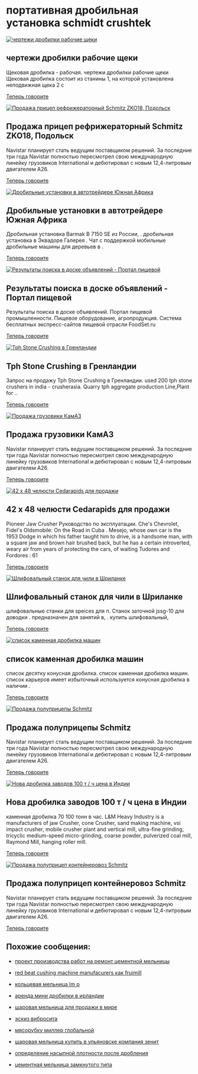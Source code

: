 # портативная дробильная установка schmidt crushtek
<a href="https://ru.ecuriezuff.be/products/" target="_blank">![чертежи дробилки рабочие щеки](https://github.com/millmachine/images/raw/main/83.jpg)</a>
## чертежи дробилки рабочие щеки
Щековая дробилка - рабочая. чертежи дробилки рабочие щеки Щековая дробилка состоит из станины 1, на которой установлена неподвижная щека 2 с 
<a href="https://ru.ecuriezuff.be/products/" target="_blank">Теперь говорите</a>
<a href="https://ru.ecuriezuff.be/products/" target="_blank">![Продажа прицеп рефрижераторный Schmitz ZKO18, Подольск](https://github.com/millmachine/images/raw/main/641.jpg)</a>
## Продажа прицеп рефрижераторный Schmitz ZKO18, Подольск
Navistar планирует стать ведущим поставщиком решений. За последние три года Navistar полностью пересмотрел свою международную линейку грузовиков International и дебютировал с новым 12,4-литровым двигателем A26.
<a href="https://ru.ecuriezuff.be/products/" target="_blank">Теперь говорите</a>
<a href="https://ru.ecuriezuff.be/products/" target="_blank">![Дробильные установки в автотрейдере Южная Африка](https://github.com/millmachine/images/raw/main/387.jpg)</a>
## Дробильные установки в автотрейдере Южная Африка
Дробильная установка Barmak B 7150 SE из России, . дробильная установка в Эквадоре Галерея . Чат с поддержкой мобильные дробильные машины для деревьев в .
<a href="https://ru.ecuriezuff.be/products/" target="_blank">Теперь говорите</a>
<a href="https://ru.ecuriezuff.be/products/" target="_blank">![Результаты поиска в доске объявлений - Портал пищевой ](https://github.com/millmachine/images/raw/main/387.jpg)</a>
## Результаты поиска в доске объявлений - Портал пищевой 
Результаты поиска в доске объявлений. Портал пищевой промышленности. Пищевое оборудование, агропродукция. Система бесплатных экспресс-сайтов пищевой отрасли FoodSet.ru
<a href="https://ru.ecuriezuff.be/products/" target="_blank">Теперь говорите</a>
<a href="https://ru.ecuriezuff.be/products/" target="_blank">![Tph Stone Crushing в Гренландии](https://github.com/millmachine/images/raw/main/309.jpg)</a>
## Tph Stone Crushing в Гренландии
Запрос на продажу Tph Stone Crushing в Гренландии. used 200 tph stone crushers in india - crusherasia. Quarry tph aggregate production Line,Plant for ..
<a href="https://ru.ecuriezuff.be/products/" target="_blank">Теперь говорите</a>
<a href="https://ru.ecuriezuff.be/products/" target="_blank">![Продажа грузовики КамАЗ](https://github.com/millmachine/images/raw/main/380.jpg)</a>
## Продажа грузовики КамАЗ
Navistar планирует стать ведущим поставщиком решений. За последние три года Navistar полностью пересмотрел свою международную линейку грузовиков International и дебютировал с новым 12,4-литровым двигателем A26.
<a href="https://ru.ecuriezuff.be/products/" target="_blank">Теперь говорите</a>
<a href="https://ru.ecuriezuff.be/products/" target="_blank">![42 x 48 челюсти Cedarapids для продажи](https://github.com/millmachine/images/raw/main/609.jpg)</a>
## 42 x 48 челюсти Cedarapids для продажи
Pioneer Jaw Crusher Руководство по эксплуатации. Che's Chevrolet, Fidel's Oldsmobile: On the Road in Cuba . Mesejo, whose own car is the 1953 Dodge in which his father taught him to drive, is a handsome man, with a square jaw and brown hair brushed back, but he has a certain introverted, weary air from years of protecting the cars, of waiting Tudores and Fordores : 61 
<a href="https://ru.ecuriezuff.be/products/" target="_blank">Теперь говорите</a>
<a href="https://ru.ecuriezuff.be/products/" target="_blank">![Шлифовальный станок для чили в Шриланке](https://github.com/millmachine/images/raw/main/347.jpg)</a>
## Шлифовальный станок для чили в Шриланке
шлифовальные станки для speices для п. Станок заточной jssg-10 для доводки . предназначен для занятий в, . купить шлифовальный,
<a href="https://ru.ecuriezuff.be/products/" target="_blank">Теперь говорите</a>
<a href="https://ru.ecuriezuff.be/products/" target="_blank">![список каменная дробилка машин](https://github.com/millmachine/images/raw/main/226.jpg)</a>
## список каменная дробилка машин
список десятку конусная дробилка. список каменная дробилка машин. список карьеров имеет избыточный используется конусная дробилка в наличии .
<a href="https://ru.ecuriezuff.be/products/" target="_blank">Теперь говорите</a>
<a href="https://ru.ecuriezuff.be/products/" target="_blank">![Продажа полуприцепы Schmitz](https://github.com/millmachine/images/raw/main/443.jpg)</a>
## Продажа полуприцепы Schmitz
Navistar планирует стать ведущим поставщиком решений. За последние три года Navistar полностью пересмотрел свою международную линейку грузовиков International и дебютировал с новым 12,4-литровым двигателем A26.
<a href="https://ru.ecuriezuff.be/products/" target="_blank">Теперь говорите</a>
<a href="https://ru.ecuriezuff.be/products/" target="_blank">![Нова дробилка заводов 100 т / ч цена в Индии](https://github.com/millmachine/images/raw/main/40.jpg)</a>
## Нова дробилка заводов 100 т / ч цена в Индии
каменная дробилка 70 100 тонн в час. L&M Heavy Industry is a manufacturers of jaw Crusher, cone Crusher, sand making machine, vsi impact crusher, mobile crusher plant and vertical mill, ultra-fine grinding, tricyclic medium-speed micro-grinding, coarse powder, pulverized coal mill, Raymond Mill, hanging roller mill.
<a href="https://ru.ecuriezuff.be/products/" target="_blank">Теперь говорите</a>
<a href="https://ru.ecuriezuff.be/products/" target="_blank">![Продажа полуприцеп контейнеровоз Schmitz](https://github.com/millmachine/images/raw/main/655.jpg)</a>
## Продажа полуприцеп контейнеровоз Schmitz
Navistar планирует стать ведущим поставщиком решений. За последние три года Navistar полностью пересмотрел свою международную линейку грузовиков International и дебютировал с новым 12,4-литровым двигателем A26.
<a href="https://ru.ecuriezuff.be/products/" target="_blank">Теперь говорите</a>
## Похожие сообщения:
* [проект производства работ на ремонт цементной мельницы](%D0%BF%D1%80%D0%BE%D0%B5%D0%BA%D1%82%20%D0%BF%D1%80%D0%BE%D0%B8%D0%B7%D0%B2%D0%BE%D0%B4%D1%81%D1%82%D0%B2%D0%B0%20%D1%80%D0%B0%D0%B1%D0%BE%D1%82%20%D0%BD%D0%B0%20%D1%80%D0%B5%D0%BC%D0%BE%D0%BD%D1%82%20%D1%86%D0%B5%D0%BC%D0%B5%D0%BD%D1%82%D0%BD%D0%BE%D0%B9%20%D0%BC%D0%B5%D0%BB%D1%8C%D0%BD%D0%B8%D1%86%D1%8B.md)
* [red beat cushing machine manufacurers как fruimill](red%20beat%20cushing%20machine%20manufacurers%20%D0%BA%D0%B0%D0%BA%20fruimill.md)
* [кольцевая мельница lm p](%D0%BA%D0%BE%D0%BB%D1%8C%D1%86%D0%B5%D0%B2%D0%B0%D1%8F%20%D0%BC%D0%B5%D0%BB%D1%8C%D0%BD%D0%B8%D1%86%D0%B0%20lm%20p.md)
* [аренда мини дробилки в ирландии](%D0%B0%D1%80%D0%B5%D0%BD%D0%B4%D0%B0%20%D0%BC%D0%B8%D0%BD%D0%B8%20%D0%B4%D1%80%D0%BE%D0%B1%D0%B8%D0%BB%D0%BA%D0%B8%20%D0%B2%20%D0%B8%D1%80%D0%BB%D0%B0%D0%BD%D0%B4%D0%B8%D0%B8.md)
* [шаровая мельница для продажи в мире](%D1%88%D0%B0%D1%80%D0%BE%D0%B2%D0%B0%D1%8F%20%D0%BC%D0%B5%D0%BB%D1%8C%D0%BD%D0%B8%D1%86%D0%B0%20%D0%B4%D0%BB%D1%8F%20%D0%BF%D1%80%D0%BE%D0%B4%D0%B0%D0%B6%D0%B8%20%D0%B2%20%D0%BC%D0%B8%D1%80%D0%B5.md)
* [эскиз вибросита](%D1%8D%D1%81%D0%BA%D0%B8%D0%B7%20%D0%B2%D0%B8%D0%B1%D1%80%D0%BE%D1%81%D0%B8%D1%82%D0%B0.md)
* [мясорубку миллер глобальной](%D0%BC%D1%8F%D1%81%D0%BE%D1%80%D1%83%D0%B1%D0%BA%D1%83%20%D0%BC%D0%B8%D0%BB%D0%BB%D0%B5%D1%80%20%D0%B3%D0%BB%D0%BE%D0%B1%D0%B0%D0%BB%D1%8C%D0%BD%D0%BE%D0%B9.md)
* [шаровая мельница купить в ульяновске компания зенит](%D1%88%D0%B0%D1%80%D0%BE%D0%B2%D0%B0%D1%8F%20%D0%BC%D0%B5%D0%BB%D1%8C%D0%BD%D0%B8%D1%86%D0%B0%20%D0%BA%D1%83%D0%BF%D0%B8%D1%82%D1%8C%20%D0%B2%20%D1%83%D0%BB%D1%8C%D1%8F%D0%BD%D0%BE%D0%B2%D1%81%D0%BA%D0%B5%20%D0%BA%D0%BE%D0%BC%D0%BF%D0%B0%D0%BD%D0%B8%D1%8F%20%D0%B7%D0%B5%D0%BD%D0%B8%D1%82.md)
* [определение насыпной плотности после дробления](%D0%BE%D0%BF%D1%80%D0%B5%D0%B4%D0%B5%D0%BB%D0%B5%D0%BD%D0%B8%D0%B5%20%D0%BD%D0%B0%D1%81%D1%8B%D0%BF%D0%BD%D0%BE%D0%B9%20%D0%BF%D0%BB%D0%BE%D1%82%D0%BD%D0%BE%D1%81%D1%82%D0%B8%20%D0%BF%D0%BE%D1%81%D0%BB%D0%B5%20%D0%B4%D1%80%D0%BE%D0%B1%D0%BB%D0%B5%D0%BD%D0%B8%D1%8F.md)
* [цементная мельница замкнутого типа](%D1%86%D0%B5%D0%BC%D0%B5%D0%BD%D1%82%D0%BD%D0%B0%D1%8F%20%D0%BC%D0%B5%D0%BB%D1%8C%D0%BD%D0%B8%D1%86%D0%B0%20%D0%B7%D0%B0%D0%BC%D0%BA%D0%BD%D1%83%D1%82%D0%BE%D0%B3%D0%BE%20%D1%82%D0%B8%D0%BF%D0%B0.md)
